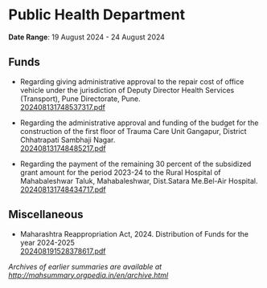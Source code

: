 # Public Health Department

**Date Range**: 19 August 2024 - 24 August 2024


## Funds
- Regarding giving administrative approval to the repair cost of office vehicle under the jurisdiction of Deputy Director Health Services (Transport), Pune Directorate, Pune.\
  [202408131748537317.pdf](https://gr.maharashtra.gov.in/Site/Upload/Government%20Resolutions/English/202408131748537317.pdf)

- Regarding the administrative approval and funding of the budget for the construction of the first floor of Trauma Care Unit Gangapur, District Chhatrapati Sambhaji Nagar.\
  [202408131748485217.pdf](https://gr.maharashtra.gov.in/Site/Upload/Government%20Resolutions/English/202408131748485217.pdf)

- Regarding the payment of the remaining 30 percent of the subsidized grant amount for the period 2023-24 to the Rural Hospital of Mahabaleshwar Taluk, Mahabaleshwar, Dist.Satara Me.Bel-Air Hospital.\
  [202408131748434717.pdf](https://gr.maharashtra.gov.in/Site/Upload/Government%20Resolutions/English/202408131748434717.pdf)

## Miscellaneous
- Maharashtra Reappropriation Act, 2024. Distribution of Funds for the year 2024-2025\
  [202408191528378617.pdf](https://gr.maharashtra.gov.in/Site/Upload/Government%20Resolutions/English/202408191528378617.pdf)


*Archives of earlier summaries are available at http://mahsummary.orgpedia.in/en/archive.html*